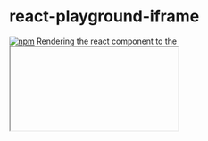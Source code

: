 react-playground-iframe
=========================
[![npm](https://img.shields.io/badge/npm-react--playground--iframe-brightgreen.svg?style=flat-square)]()
Rendering the react component to the <iframe>
## Demo (Yet Develop)
[https://gron1gh1.github.com/react-playground-iframe](https://gron1gh1.github.com/react-playground-iframe)
## Installation
```bash
npm install react-playground-iframe --save
```

## Quick Start

```javascript
import React,{useState} from 'react';
import {CodeEditor,IFrameProvider,IFrame} from 'react-playground-iframe';

function App() {
  const [modules, SetModule] = useState(['antd']);
  const InitCode = `const {Button} = antd;
    function App()
    {
      const [idx,SetIdx] = React.useState(0);
      return (
        <div>
          <Button type="primary" onClick={()=> SetIdx(idx+1)}>{idx}</Button>
        </div>
      )
    }`;
  return (
    <div className="App">
      <IFrameProvider>
        <CodeEditor InitCode={InitCode}  />
        <IFrame InitCode={InitCode} LoadModule={['antd']} LoadCSS={['https://unpkg.com/antd@4.2.5/dist/antd.css']} />
        </IFrameProvider>
    </div>
  );
}
```
